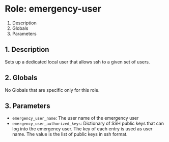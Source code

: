 # Role: emergency-user



1. Description
2. Globals
3. Parameters



## 1. Description

Sets up a dedicated local user that allows ssh to a given set of
users.



## 2. Globals

No Globals that are specific only for this role.



## 3. Parameters

* `emergency_user_name`: The user name of the emergency user
* `emergency_user_authorized_keys`: Dictionary of SSH public keys that
  can log into the emergency user. The key of each entry is used as
  user name. The value is the list of public keys in ssh format.
